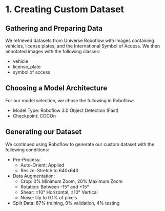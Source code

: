 # 1. Creating Custom Dataset

## Gathering and Preparing Data
We retrieved datasets from Universe Roboflow with images containing vehicles, license plates, and the International Symbol of Access. We then annotated images with the following classes:
- vehicle
- license_plate
- symbol of access

## Choosing a Model Architecture
For our model selection, we chose the following in Roboflow:
- Model Type: Roboflow 3.0 Object Detection (Fast)
- Checkpoint: COCOn

## Generating our Dataset
We continued using Roboflow to generate our custom dataset with the following conditions:
- Pre-Process:
  - Auto-Orient: Applied
  - Resize: Stretch to 640x640
- Data Augmentation:
  - Crop: 0% Minimum Zoom, 20% Maximum Zoom
  - Rotation: Between -15° and +15°
  - Shear: ±10° Horizontal, ±10° Vertical
  - Noise: Up to 0.1% of pixels
- Split Data: 87% training, 8% validation, 4% testing
